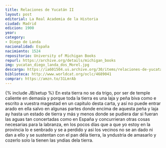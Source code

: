 ```yaml
---
title: Relaciones de Yucatán II
layout: post
editorial: La Real Academia de la Historia
ciudad: Madrid
edicion: 1900
year:
category: 
- Diego de Landa
nacionalidad: España
nacimiento: 1524
repositorio: University of Michigan Books
repurl: https://archive.org/details/michigan_books
img: yucatan_diego_landa_dos_Morel.jpg
descarga: https://ia601504.us.archive.org/30/items/relaciones-de-yucatan-ii/Relaciones%20de%20Yucat%C3%A1n%20II.pdf
biblioteca: http://www.worldcat.org/oclc/4689041
comprar: https://amzn.to/31LmrAb
---
```

{% include JB/setup %}
En esta tierra no se da trigo, por ser de temple caliente en demasía y porque toda la tierra es una laja y peña biva como e escrito a vuestra magestad en un capitulo desta carta, y así no puede entrar arado en ella salvo en algunas partes donde encima de aquesta peña y laja ay hasta un estado de tierra y más y menos donde se pudiera dar si fueran las aguas tan concertadas como en España y concurrieran otras cosas necesarias para la labranza, en los pocos días que a que yo estoy en la provincia lo e senbrado y se a perdido y asi los vecinos no se an dado ni dan a ello y se sustentan con el pan déla tierra, la yndustria de amasarlo y cozerlo solo la tienen las yndias dela tierra.

